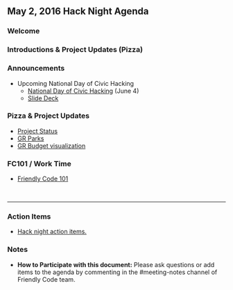 
## May 2, 2016 Hack Night Agenda

### Welcome

### Introductions & Project Updates (Pizza)
### Announcements

- Upcoming National Day of Civic Hacking
  - [National Day of Civic Hacking](https://www.codeforamerica.org/events/national-day-2016) (June 4)
  - [Slide Deck](https://docs.google.com/presentation/d/1XgZZin13bPW0Xep7iTemRfJnJ9T-3TRDp6uul0bab_Y/edit?usp=sharing)


### Pizza & Project Updates

- [Project Status](https://waffle.io/friendlycode/projects)
- [GR Parks](http://friendlycode.github.io/grparks)
- [GR Budget visualization](https://waffle.io/friendlycode/GR-budget-visualization)

### FC101 / Work Time

- [Friendly Code 101](https://docs.google.com/presentation/d/176GzATdYXFhLtTAilbkO8vGZe_YZqgrTdRfBcoW0CDA/edit?usp=sharing)

  ​


___

### Action Items

- [Hack night action items.](https://waffle.io/friendlycode/meeting-notes?label=Hack%20Night)


### Notes
- **How to Participate with this document:** Please ask questions or add items to the agenda by commenting in the #meeting-notes channel of Friendly Code team.